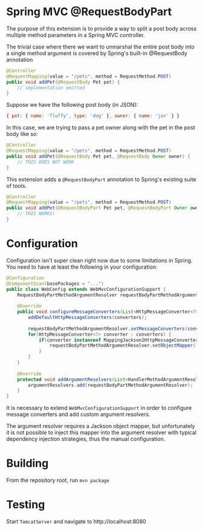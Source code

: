 Spring MVC @RequestBodyPart
==========================

The purpose of this extension is to provide a way to split a post body across multiple method parameters in a Spring MVC controller.

The trivial case where there we want to unmarshal the entire post body into a single method argument is covered by Spring's built-in @RequestBody annotation

```java
@Controller
@RequestMapping(value = "/pets", method = RequestMethod.POST)
public void addPet(@RequestBody Pet pet) {
	// implementation omitted
}
```

Suppose we have the following post body (in JSON):
	
```javascript
{ pet: { name: 'fluffy', type: 'dog' }, owner: { name: 'jon' } }
```

In this case, we are trying to pass a pet owner along with the pet in the post body like so:
	
```java
@Controller
@RequestMapping(value = "/pets", method = RequestMethod.POST)
public void addPet(@RequestBody Pet pet, @RequestBody Owner owner) {
	// THIS DOES NOT WORK
}
```
	
This extension adds a `@RequestBodyPart` annotation to Spring's existing suite of tools.

```java
@Controller
@RequestMapping(value = "/pets", method = RequestMethod.POST)
public void addPet(@RequestBodyPart Pet pet, @RequestBodyPart Owner owner) {
	// THIS WORKS!
}
```
	
Configuration
==========================

Configuration isn't super clean right now due to some limitations in Spring.  You need to have at least the following in your configuration:

```java
@Configuration
@ComponentScan(basePackages = "...")
public class WebConfig extends WebMvcConfigurationSupport {
	RequestBodyPartMethodArgumentResolver requestBodyPartMethodArgumentResolver = new RequestBodyPartMethodArgumentResolver();
	
	@Override
	public void configureMessageConverters(List<HttpMessageConverter<?>> converters) {
		addDefaultHttpMessageConverters(converters);
		
		requestBodyPartMethodArgumentResolver.setMessageConverters(converters);
		for(HttpMessageConverter<?> converter : converters) {
			if(converter instanceof MappingJackson2HttpMessageConverter) {
				requestBodyPartMethodArgumentResolver.setObjectMapper(((MappingJackson2HttpMessageConverter) converter).getObjectMapper());
			}
		}
	}
	
	@Override
	protected void addArgumentResolvers(List<HandlerMethodArgumentResolver> argumentResolvers) {
		argumentResolvers.add(requestBodyPartMethodArgumentResolver);
	}
}
```

It is necessary to extend `WebMvcConfigurationSupport` in order to configure message converters and add custom argument resolvers.

The argument resolver requires a Jackson object mapper, but unfortunately it is not possible to inject this mapper into the argument resolver with typical dependency injection strategies, thus the manual configuration.

Building
==========================
From the repository root, run `mvn package`

Testing
==========================
Start `TomcatServer` and navigate to http://localhost:8080
